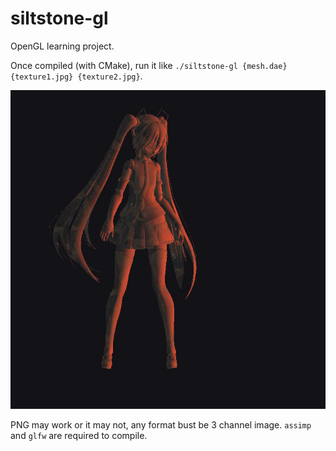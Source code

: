 # siltstone-gl
OpenGL learning project. 

Once compiled (with CMake), run it like `./siltstone-gl {mesh.dae} {texture1.jpg} {texture2.jpg}`. 

![Scene with Miku](https://github.com/dzerofive/siltstone-gl/blob/master/demo_01.jpg)

PNG may work or it may not, any format bust be 3 channel image. `assimp` and `glfw` are required to compile.
